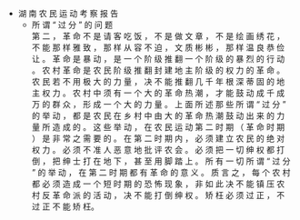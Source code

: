- 湖 南 农 民 运 动 考 察 报 告
    + 所 谓 “ 过 分 ” 的 问 题  
    第 二 ， 革 命 不 是 请 客 吃 饭 ， 不 是 做 文 章 ， 不 是 绘 画 绣 花 ， 不
能 那 样 雅 致 ， 那 样 从 容 不 迫 ， 文 质 彬 彬 ， 那 样 温 良 恭 俭 让 。 革 命
是 暴 动 ， 是 一 个 阶 级 推 翻 一 个 阶 级 的 暴 烈 的 行 动 。 农 村 革 命 是
农 民 阶 级 推 翻 封 建 地 主 阶 级 的 权 力 的 革 命 。 农 民 若 不 用 极 大
的 力 量 ， 决 不 能 推 翻 几 千 年 根 深 蒂 固 的 地 主 权 力 。 农 村 中 须 有
一 个 大 的 革 命 热 潮 ， 才 能 鼓 动 成 千 成 万 的 群 众 ， 形 成 一 个 大 的
力 量 。 上 面 所 述 那 些 所 谓 “ 过 分 ” 的 举 动 ， 都 是 农 民 在 乡 村 中 由
大 的 革 命 热 潮 鼓 动 出 来 的 力 量 所 造 成 的 。 这 些 举 动 ， 在 农 民 运
动 第 二 时 期 （ 革 命 时 期 ） 是 非 常 之 需 要 的 。 在 第 二 时 期 内 ， 必 须
建 立 农 民 的 绝 对 权 力 。 必 须 不 准 人 恶 意 地 批 评 农 会 。 必 须 把
一 切 绅 权 都 打 倒 ， 把 绅 士 打 在 地 下 ， 甚 至 用 脚 踏 上 。 所 有 一 切
所 谓 “ 过 分 ” 的 举 动 ， 在 第 二 时 期 都 有 革 命 的 意 义 。 质 言 之 ， 每
个 农 村 都 必 须 造 成 一 个 短 时 期 的 恐 怖 现 象 ， 非 如 此 决 不 能 镇
压 农 村 反 革 命 派 的 活 动 ， 决 不 能 打 倒 绅 权 。 矫 枉 必 须 过 正 ， 不
过 正 不 能 矫 枉。